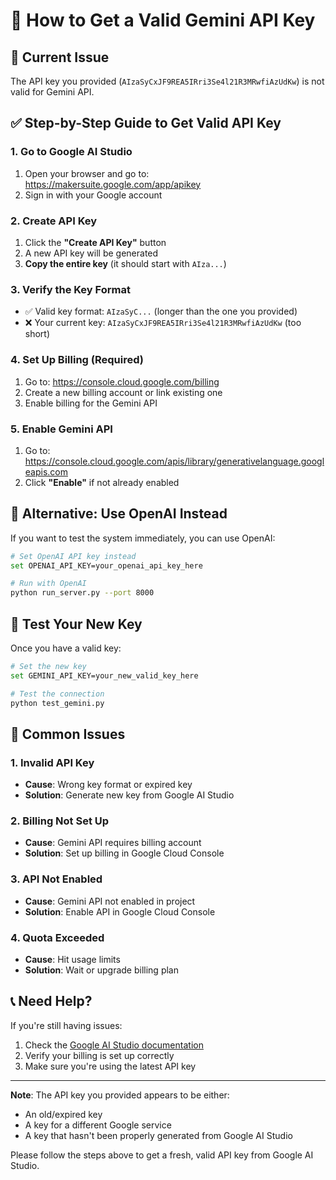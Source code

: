 # 🔑 How to Get a Valid Gemini API Key

## 🚨 Current Issue
The API key you provided (`AIzaSyCxJF9REA5IRri3Se4l21R3MRwfiAzUdKw`) is not valid for Gemini API.

## ✅ Step-by-Step Guide to Get Valid API Key

### 1. Go to Google AI Studio
1. Open your browser and go to: https://makersuite.google.com/app/apikey
2. Sign in with your Google account

### 2. Create API Key
1. Click the **"Create API Key"** button
2. A new API key will be generated
3. **Copy the entire key** (it should start with `AIza...`)

### 3. Verify the Key Format
- ✅ Valid key format: `AIzaSyC...` (longer than the one you provided)
- ❌ Your current key: `AIzaSyCxJF9REA5IRri3Se4l21R3MRwfiAzUdKw` (too short)

### 4. Set Up Billing (Required)
1. Go to: https://console.cloud.google.com/billing
2. Create a new billing account or link existing one
3. Enable billing for the Gemini API

### 5. Enable Gemini API
1. Go to: https://console.cloud.google.com/apis/library/generativelanguage.googleapis.com
2. Click **"Enable"** if not already enabled

## 🔧 Alternative: Use OpenAI Instead

If you want to test the system immediately, you can use OpenAI:

```bash
# Set OpenAI API key instead
set OPENAI_API_KEY=your_openai_api_key_here

# Run with OpenAI
python run_server.py --port 8000
```

## 🧪 Test Your New Key

Once you have a valid key:

```bash
# Set the new key
set GEMINI_API_KEY=your_new_valid_key_here

# Test the connection
python test_gemini.py
```

## 🚨 Common Issues

### 1. Invalid API Key
- **Cause**: Wrong key format or expired key
- **Solution**: Generate new key from Google AI Studio

### 2. Billing Not Set Up
- **Cause**: Gemini API requires billing account
- **Solution**: Set up billing in Google Cloud Console

### 3. API Not Enabled
- **Cause**: Gemini API not enabled in project
- **Solution**: Enable API in Google Cloud Console

### 4. Quota Exceeded
- **Cause**: Hit usage limits
- **Solution**: Wait or upgrade billing plan

## 📞 Need Help?

If you're still having issues:
1. Check the [Google AI Studio documentation](https://ai.google.dev/)
2. Verify your billing is set up correctly
3. Make sure you're using the latest API key

---

**Note**: The API key you provided appears to be either:
- An old/expired key
- A key for a different Google service
- A key that hasn't been properly generated from Google AI Studio

Please follow the steps above to get a fresh, valid API key from Google AI Studio. 